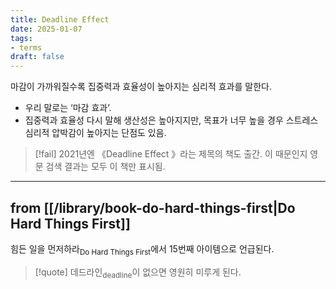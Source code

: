 ```yaml
---
title: Deadline Effect
date: 2025-01-07
tags:
- terms
draft: false
---
```


마감이 가까워질수록 집중력과 효율성이 높아지는 심리적 효과를 말한다. 
- 우리 말로는 ‘마감 효과’.
- 집중력과 효율성 다시 말해 생산성은 높아지지만, 목표가 너무 높을 경우 스트레스 심리적 압박감이 높아지는 단점도 있음.

> [!fail] 2021년엔 《Deadline Effect 》라는 제목의 책도 출간. 이 때문인지 영문 검색 결과는 모두 이 책만 표시됨.


---
## from [[/library/book-do-hard-things-first|Do Hard Things First]]
힘든 일을 먼저하라<sub>Do Hard Things First</sub>에서 15번째 아이템으로 언급된다.

> [!quote] 데드라인<sub>deadline</sub>이 없으면 영원히 미루게 된다.